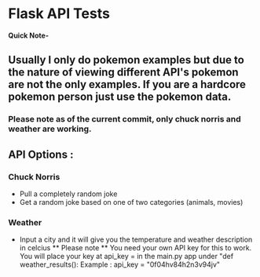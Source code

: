 # Flask API Tests

**Quick Note-**
## Usually I only do pokemon examples but due to the nature of viewing different API's pokemon are not the only examples. If you are a hardcore pokemon person just use the pokemon data. 

### Please note as of the current commit, only chuck norris and weather are working.

## API Options :
### Chuck Norris
- Pull a completely random joke
- Get a random joke based on one of two categories (animals, movies)
### Weather
- Input a city and it will give you the temperature and weather description in celcius
** Please note **
You need your own API key for this to work. You will place your key at api_key = in the main.py app under "def weather_results(): 
Example : api_key = "0f04hv84h2n3v94jv"